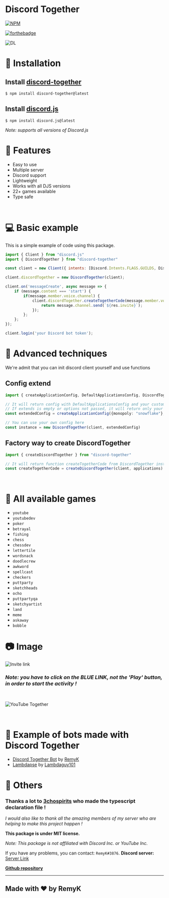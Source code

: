 <p align="center">
<h1><strong>Discord Together</strong></h1>

[![NPM](https://nodei.co/npm/discord-together.png)](https://nodei.co/npm/discord-together/)

[![forthebadge](https://forthebadge.com/images/badges/made-with-javascript.svg)](https://forthebadge.com)

![DL](https://img.shields.io/npm/dt/discord-together?style=for-the-badge)
</p>

# 🔩 Installation
## Install [discord-together](https://www.npmjs.com/package/discord-together)
```
$ npm install discord-together@latest
```

## Install [discord.js](https://www.npmjs.com/package/discord.js)
```
$ npm install discord.js@latest
```
*Note: supports all versions of Discord.js*

# 🔑 Features
- Easy to use
- Multiple server
- Discord support
- Lightweight
- Works with all DJS versions
- 22+ games available
- Type safe

<br/>

# 💻 Basic example
This is a simple example of code using this package.

```js
import { Client } from "discord.js"
import { DiscordTogether } from "discord-together"

const client = new Client({ intents: [Discord.Intents.FLAGS.GUILDS, Discord.Intents.FLAGS.GUILD_MESSAGES] });

client.discordTogether = new DiscordTogether(client);

client.on('messageCreate', async message => {
    if (message.content === 'start') {
        if(message.member.voice.channel) {
            client.discordTogether.createTogetherCode(message.member.voice.channel.id, 'sketchheads').then(async res => {
                return message.channel.send(`${res.invite}`);
            });
        };
    };
});

client.login('your Discord bot token');
```

# 🥷 Advanced techniques

We're admit that you can init discord client yourself and use functions

## Config extend

```ts
import { createApplicationConfig, DefaultApplicationsConfig, DiscordTogether } from "discord-together"

// It will return config with DefaultApplicationsConfig and your custom options
// If extends is empty or options not passed, it will return only your custom
const extendedConfig = createApplicationConfig({monopoly: "snowflake"}, {extends: [DefaultApplicationsConfig]})

// You can use your own config here
const instance = new DiscordTogether(client, extendedConfig)
```

## Factory way to create DiscordTogether

```ts
import { createDiscordTogether } from "discord-together"

// It will return function createTogetherCode from DiscordTogether instance
const createTogetherCode = createDiscordTogether(client, applications)
```
<br/>

# 🔨 All available games
 - `youtube`
 - `youtubedev`
 - `poker`
 - `betrayal`
 - `fishing`
 - `chess`
 - `chessdev`
 - `lettertile`
 - `wordsnack`
 - `doodlecrew`
 - `awkword`
 - `spellcast`
 - `checkers`
 - `puttparty`
 - `sketchheads`
 - `ocho`
 - `puttpartyqa`
 - `sketchyartist`
 - `land`
 - `meme`
 - `askaway`
 - `bobble`


# 📷 Image

![Invite link](https://media.discordapp.net/attachments/835896457454026802/837968506846183474/2021-05-01_10h26_17.png)

### *Note: you have to click on the BLUE LINK, not the 'Play' button, in order to start the activity !*

<br/>

![YouTube Together](https://media.discordapp.net/attachments/835896457454026802/837968510843093033/2021-05-01_10h27_31.png?width=1229&height=676)

<br/>

# 🌌 Example of bots made with Discord Together
- [Discord Together Bot](https://github.com/RemyK888/discord-together-bot) by [RemyK](https://github.com/RemyK888)
- [Lambdapse](https://github.com/lambdagit101/lambdapse) by [Lambdaguy101](https://github.com/lambdagit101)

# 🚀 Others

### **Thanks a lot to [3chospirits](https://github.com/3chospirits) who made the typescript declaration file !**

*I would also like to thank all the amazing members of my server who are helping to make this project happen !*

**This package is under MIT license.**

*Note: This package is not affiliated with Discord Inc. or YouTube Inc.*

If you have any problems, you can contact: `RemyK#3876`.
**Discord server:** [Server Link](https://discord.gg/GK8jFXkybz)

[**Github repository**](https://github.com/RemyK888/discord-together)

<hr>

## **Made with ❤ by RemyK**
